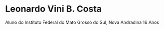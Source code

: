 # Leonardo Vini B. Costa
 
Aluno do Instituto Federal do Mato Grosso do Sul, Nova Andradina
16 Anos
